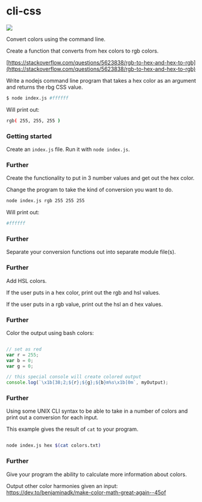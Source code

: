 # cli-css

![](https://media.giphy.com/media/5uHVQE9VfUFNK/source.gif)

Convert colors using the command line.


Create a function that converts from hex colors to rgb colors.

[https://stackoverflow.com/questions/5623838/rgb-to-hex-and-hex-to-rgb](https://stackoverflow.com/questions/5623838/rgb-to-hex-and-hex-to-rgb)

Write a nodejs command line program that takes a hex color as an argument and returns the rbg CSS value.
```bash
$ node index.js #ffffff
```

Will print out:
```bash
rgb( 255, 255, 255 )
```

### Getting started

Create an `index.js` file. Run it with `node index.js`.

### Further
Create the functionality to put in 3 number values and get out the hex color.

Change the program to take the kind of conversion you want to do.

```bash
node index.js rgb 255 255 255
```

Will print out:
```bash
#ffffff
```

### Further
Separate your conversion functions out into separate module file(s).

### Further
Add HSL colors.

If the user puts in a hex color, print out the rgb and hsl values.

If the user puts in a rgb value, print out the hsl an d hex values.

### Further
Color the output using bash colors:

```js

// set as red
var r = 255;
var b = 0;
var g = 0;

// this special console will create colored output
console.log(`\x1b[38;2;${r};${g};${b}m%s\x1b[0m`, myOutput);
```

### Further
Using some UNIX CLI syntax to be able to take in a number of colors and print out a conversion for each input.

This example gives the result of `cat` to your program.

```bash

node index.js hex $(cat colors.txt)
```

### Further
Give your program the ability to calculate more information about colors.

Output other color harmonies given an input: https://dev.to/benjaminadk/make-color-math-great-again--45of
